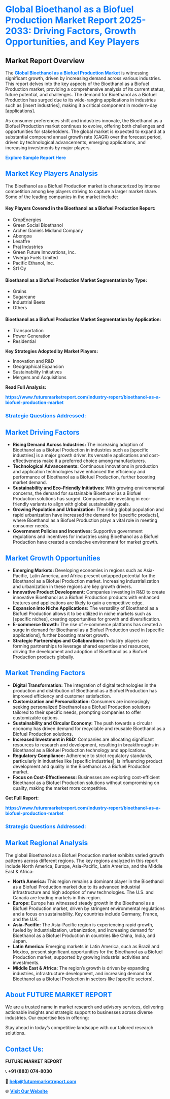 <h1 style="color: #007BFF;">Global Bioethanol as a Biofuel Production Market Report 2025-2033: Driving Factors, Growth Opportunities, and Key Players</h1>

<section id="overview">
<h2>Market Report Overview</h2>
<p>The <a href="https://www.futuremarketreport.com/industry-report/bioethanol-as-a-biofuel-production-market" style="color: #007BFF; text-decoration: none;"><strong>Global Bioethanol as a Biofuel Production Market</strong></a> is witnessing significant growth, driven by increasing demand across various industries. This report delves into the key aspects of the Bioethanol as a Biofuel Production market, providing a comprehensive analysis of its current status, future potential, and challenges. The demand for Bioethanol as a Biofuel Production has surged due to its wide-ranging applications in industries such as [insert industries], making it a critical component in modern-day [applications].</p>
<p>As consumer preferences shift and industries innovate, the Bioethanol as a Biofuel Production market continues to evolve, offering both challenges and opportunities for stakeholders. The global market is expected to expand at a substantial compound annual growth rate (CAGR) over the forecast period, driven by technological advancements, emerging applications, and increasing investments by major players.</p>
</section>

<section id="overview">
<p><a href="https://www.futuremarketreport.com/request-sample/reportId=114478" style="color: #007BFF; text-decoration: none;"><strong>Explore Sample Report Here</strong></a></p>
</section>

<section id="key-players">
<h2 style="color: #007BFF;">Market Key Players Analysis</h2>
<p>The Bioethanol as a Biofuel Production market is characterized by intense competition among key players striving to capture a larger market share. Some of the leading companies in the market include:</p>
<h4>Key Players Covered in the Bioethanol as a Biofuel Production Report:</h4>
<ul><li>CropEnergies</li><li>Green Social Bioethanol</li><li>Archer Daniels Midland Company</li><li>Abengoa</li><li>Lesaffre</li><li>Praj Industries</li><li>Green Future Innovations, Inc.</li><li>Vivergo Fuels Limited</li><li>Pacific Ethanol, Inc.</li><li>St1 Oy</li></ul>
<h4>Bioethanol as a Biofuel Production Market Segmentation by Type:</h4>
<ul><li>Grains</li><li>Sugarcane</li><li>Industrial Beets</li><li>Others</li></ul>

<h4>Bioethanol as a Biofuel Production Market Segmentation by Application:</h4>
<ul><li>Transportation</li><li>Power Generation</li><li>Residential</li></ul>
<p><strong>Key Strategies Adopted by Market Players:</strong></p>
<ul>
<li>Innovation and R&D</li>
<li>Geographical Expansion</li>
<li>Sustainability Initiatives</li>
<li>Mergers and Acquisitions</li>
</ul>
</section>

<section>
<p><strong>Read Full Analysis: </strong></p><a href="https://www.futuremarketreport.com/industry-report/bioethanol-as-a-biofuel-production-market" style="color: #007BFF; text-decoration: none;"><strong>https://www.futuremarketreport.com/industry-report/bioethanol-as-a-biofuel-production-market</strong></a>
<h3 style="color: #007BFF;">Strategic Questions Addressed:</h3>
</section>

<section id="driving-factors">
<h2 style="color: #007BFF;">Market Driving Factors</h2>
<ul>
<li><strong>Rising Demand Across Industries:</strong> The increasing adoption of Bioethanol as a Biofuel Production in industries such as [specific industries] is a major growth driver. Its versatile applications and cost-effectiveness make it a preferred choice among manufacturers.</li>
<li><strong>Technological Advancements:</strong> Continuous innovations in production and application technologies have enhanced the efficiency and performance of Bioethanol as a Biofuel Production, further boosting market demand.</li>
<li><strong>Sustainability and Eco-Friendly Initiatives:</strong> With growing environmental concerns, the demand for sustainable Bioethanol as a Biofuel Production solutions has surged. Companies are investing in eco-friendly variants to align with global sustainability goals.</li>
<li><strong>Growing Population and Urbanization:</strong> The rising global population and rapid urbanization have increased the demand for [specific products], where Bioethanol as a Biofuel Production plays a vital role in meeting consumer needs.</li>
<li><strong>Government Policies and Incentives:</strong> Supportive government regulations and incentives for industries using Bioethanol as a Biofuel Production have created a conducive environment for market growth.</li>
</ul>
</section>

<section id="growth-opportunities">
<h2 style="color: #007BFF;">Market Growth Opportunities</h2>
<ul>
<li><strong>Emerging Markets:</strong> Developing economies in regions such as Asia-Pacific, Latin America, and Africa present untapped potential for the Bioethanol as a Biofuel Production market. Increasing industrialization and urbanization in these regions are key growth drivers.</li>
<li><strong>Innovative Product Development:</strong> Companies investing in R&D to create innovative Bioethanol as a Biofuel Production products with enhanced features and applications are likely to gain a competitive edge.</li>
<li><strong>Expansion into Niche Applications:</strong> The versatility of Bioethanol as a Biofuel Production allows it to be utilized in niche markets such as [specific niches], creating opportunities for growth and diversification.</li>
<li><strong>E-commerce Growth:</strong> The rise of e-commerce platforms has created a surge in demand for Bioethanol as a Biofuel Production used in [specific applications], further boosting market growth.</li>
<li><strong>Strategic Partnerships and Collaborations:</strong> Industry players are forming partnerships to leverage shared expertise and resources, driving the development and adoption of Bioethanol as a Biofuel Production products globally.</li>
</ul>
</section>

<section id="trending-factors">
<h2 style="color: #007BFF;">Market Trending Factors</h2>
<ul>
<li><strong>Digital Transformation:</strong> The integration of digital technologies in the production and distribution of Bioethanol as a Biofuel Production has improved efficiency and customer satisfaction.</li>
<li><strong>Customization and Personalization:</strong> Consumers are increasingly seeking personalized Bioethanol as a Biofuel Production solutions tailored to their specific needs, prompting companies to offer customizable options.</li>
<li><strong>Sustainability and Circular Economy:</strong> The push towards a circular economy has driven demand for recyclable and reusable Bioethanol as a Biofuel Production solutions.</li>
<li><strong>Increased Investment in R&D:</strong> Companies are allocating significant resources to research and development, resulting in breakthroughs in Bioethanol as a Biofuel Production technology and applications.</li>
<li><strong>Regulatory Compliance:</strong> Adherence to strict regulatory standards, particularly in industries like [specific industries], is influencing product development and quality in the Bioethanol as a Biofuel Production market.</li>
<li><strong>Focus on Cost-Effectiveness:</strong> Businesses are exploring cost-efficient Bioethanol as a Biofuel Production solutions without compromising on quality, making the market more competitive.</li>
</ul>
</section>

<section>
<p><strong>Get Full Report: </strong></p><a href="https://www.futuremarketreport.com/industry-report/bioethanol-as-a-biofuel-production-market" style="color: #007BFF; text-decoration: none;"><strong>https://www.futuremarketreport.com/industry-report/bioethanol-as-a-biofuel-production-market</strong></a>
<h3 style="color: #007BFF;">Strategic Questions Addressed:</h3>
</section>


<section id="regional-analysis">
<h2 style="color: #007BFF;">Market Regional Analysis</h2>
<p>The global Bioethanol as a Biofuel Production market exhibits varied growth patterns across different regions. The key regions analyzed in this report include North America, Europe, Asia-Pacific, Latin America, and the Middle East & Africa:</p>
<ul>
<li><strong>North America:</strong> This region remains a dominant player in the Bioethanol as a Biofuel Production market due to its advanced industrial infrastructure and high adoption of new technologies. The U.S. and Canada are leading markets in this region.</li>
<li><strong>Europe:</strong> Europe has witnessed steady growth in the Bioethanol as a Biofuel Production market, driven by stringent environmental regulations and a focus on sustainability. Key countries include Germany, France, and the U.K.</li>
<li><strong>Asia-Pacific:</strong> The Asia-Pacific region is experiencing rapid growth, fueled by industrialization, urbanization, and increasing demand for Bioethanol as a Biofuel Production in countries like China, India, and Japan.</li>
<li><strong>Latin America:</strong> Emerging markets in Latin America, such as Brazil and Mexico, present significant opportunities for the Bioethanol as a Biofuel Production market, supported by growing industrial activities and investments.</li>
<li><strong>Middle East & Africa:</strong> The region’s growth is driven by expanding industries, infrastructure development, and increasing demand for Bioethanol as a Biofuel Production in sectors like [specific sectors].</li>
</ul>
</section>

<footer>
<h2 style="color: #007BFF;">About FUTURE MARKET REPORT</h2>
<p>We are a trusted name in market research and advisory services, delivering actionable insights and strategic support to businesses across diverse industries. Our expertise lies in offering:</p>

<p>Stay ahead in today’s competitive landscape with our tailored research solutions.</p>

<h2 style="color: #007BFF;">Contact Us:</h2>
<p><strong>FUTURE MARKET REPORT</strong></p>
<p>📞 <strong>+91 (883) 074-8030</strong></p>
<p>📧 <strong><a href="mailto:help@futuremarketreport.com" style="color: #007BFF;">help@futuremarketreport.com</a></strong></p>
<p>🌐 <strong><a href="https://www.futuremarketreport.com/" style="color: #007BFF;">Visit Our Website</a></strong></p>
</footer>